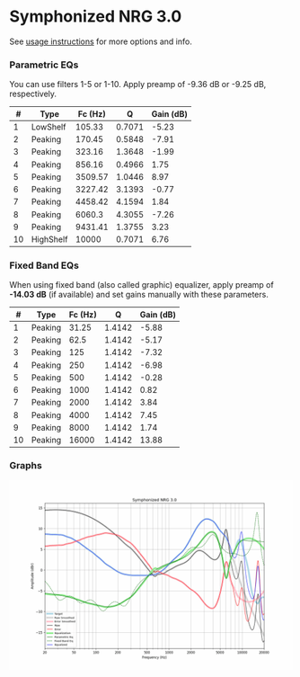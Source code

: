 # Symphonized NRG 3.0
See [usage instructions](https://github.com/jaakkopasanen/AutoEq#usage) for more options and info.

### Parametric EQs
You can use filters 1-5 or 1-10. Apply preamp of -9.36 dB or -9.25 dB, respectively.

|   # | Type      |   Fc (Hz) |      Q |   Gain (dB) |
|-----|-----------|-----------|--------|-------------|
|   1 | LowShelf  |    105.33 | 0.7071 |       -5.23 |
|   2 | Peaking   |    170.45 | 0.5848 |       -7.91 |
|   3 | Peaking   |    323.16 | 1.3648 |       -1.99 |
|   4 | Peaking   |    856.16 | 0.4966 |        1.75 |
|   5 | Peaking   |   3509.57 | 1.0446 |        8.97 |
|   6 | Peaking   |   3227.42 | 3.1393 |       -0.77 |
|   7 | Peaking   |   4458.42 | 4.1594 |        1.84 |
|   8 | Peaking   |   6060.3  | 4.3055 |       -7.26 |
|   9 | Peaking   |   9431.41 | 1.3755 |        3.23 |
|  10 | HighShelf |  10000    | 0.7071 |        6.76 |

### Fixed Band EQs
When using fixed band (also called graphic) equalizer, apply preamp of **-14.03 dB** (if available) and set gains manually with these parameters.

|   # | Type    |   Fc (Hz) |      Q |   Gain (dB) |
|-----|---------|-----------|--------|-------------|
|   1 | Peaking |     31.25 | 1.4142 |       -5.88 |
|   2 | Peaking |     62.5  | 1.4142 |       -5.17 |
|   3 | Peaking |    125    | 1.4142 |       -7.32 |
|   4 | Peaking |    250    | 1.4142 |       -6.98 |
|   5 | Peaking |    500    | 1.4142 |       -0.28 |
|   6 | Peaking |   1000    | 1.4142 |        0.82 |
|   7 | Peaking |   2000    | 1.4142 |        3.84 |
|   8 | Peaking |   4000    | 1.4142 |        7.45 |
|   9 | Peaking |   8000    | 1.4142 |        1.74 |
|  10 | Peaking |  16000    | 1.4142 |       13.88 |

### Graphs
![](./Symphonized%20NRG%203.0.png)
